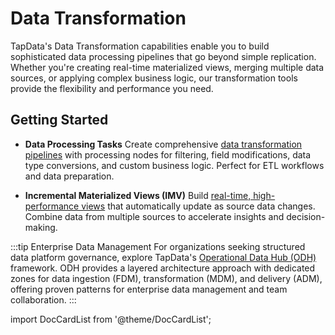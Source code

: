 # Data Transformation

TapData's Data Transformation capabilities enable you to build sophisticated data processing pipelines that go beyond simple replication. Whether you're creating real-time materialized views, merging multiple data sources, or applying complex business logic, our transformation tools provide the flexibility and performance you need.

## Getting Started

* **Data Processing Tasks**
Create comprehensive [data transformation pipelines](create-task.md) with processing nodes for filtering, field modifications, data type conversions, and custom business logic. Perfect for ETL workflows and data preparation.


* **Incremental Materialized Views (IMV)**
Build [real-time, high-performance views](create-views/README.md) that automatically update as source data changes. Combine data from multiple sources to accelerate insights and decision-making.


:::tip Enterprise Data Management
For organizations seeking structured data platform governance, explore TapData's [Operational Data Hub (ODH)](../operational-data-hub/README.md) framework. ODH provides a layered architecture approach with dedicated zones for data ingestion (FDM), transformation (MDM), and delivery (ADM), offering proven patterns for enterprise data management and team collaboration.
:::

import DocCardList from '@theme/DocCardList';

<DocCardList />